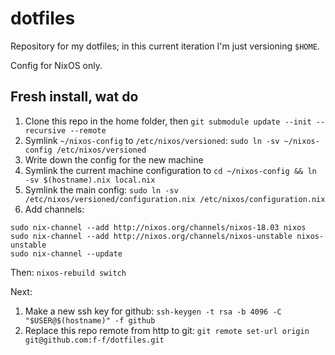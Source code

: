 # dotfiles

Repository for my dotfiles; in this current iteration I'm just versioning `$HOME`.

Config for NixOS only.

## Fresh install, wat do

1. Clone this repo in the home folder, then `git submodule update --init --recursive --remote`
2. Symlink `~/nixos-config` to `/etc/nixos/versioned`: `sudo ln -sv ~/nixos-config /etc/nixos/versioned`
3. Write down the config for the new machine
4. Symlink the current machine configuration to `cd ~/nixos-config && ln -sv $(hostname).nix local.nix`
5. Symlink the main config: `sudo ln -sv /etc/nixos/versioned/configuration.nix /etc/nixos/configuration.nix`
6. Add channels:
 ```
 sudo nix-channel --add http://nixos.org/channels/nixos-18.03 nixos
 sudo nix-channel --add http://nixos.org/channels/nixos-unstable nixos-unstable
 sudo nix-channel --update
 ```

Then: `nixos-rebuild switch`

Next:
1. Make a new ssh key for github: `ssh-keygen -t rsa -b 4096 -C "$USER@$(hostname)" -f github`
2. Replace this repo remote from http to git: `git remote set-url origin git@github.com:f-f/dotfiles.git`
